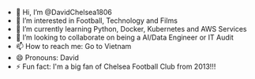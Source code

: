- 👋 Hi, I’m @DavidChelsea1806
- 👀 I’m interested in Football, Technology and Films
- 🌱 I’m currently learning Python, Docker, Kubernetes and AWS Services
- 💞️ I’m looking to collaborate on being a AI/Data Engineer or IT Audit
- 📫 How to reach me: Go to Vietnam
- 😄 Pronouns: David
- ⚡ Fun fact: I'm a big fan of Chelsea Football Club from 2013!!!

<!---
DavidChelsea1806/DavidChelsea1806 is a ✨ special ✨ repository because its `README.md` (this file) appears on your GitHub profile.
You can click the Preview link to take a look at your changes.
--->
